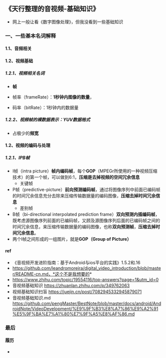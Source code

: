 ## 《天行整理的音视频-基础知识》

+ 网上一般让看《数字图像处理》，但我没看到一些基础知识

### 一、一些基本名词解释

#### 1.1、音频相关

#### 1.2、视频基础

##### 1.2.1、视频相关名词

+ **帧**

+ 帧率（frameRate）：**1秒钟内图像的数量**，
+ 码率（bitRate）：1秒钟内的数据量

##### 1.2.2、视频帧的裸数据表示：YUV数据格式

+ 占极少的**频宽**

#### 1.2、视频的编码与处理

##### 1.2.1、IPB帧

+ I帧（intra picture）**帧内编码帧**，每个**GOP**（MPEGr所使用的一种视频压缩技术）的第一个帧，可以做到6:1，**压缩是去掉视频的空间冗余信息**
  + 关键帧
+ P帧（predictive-picture）**前向预测编码帧**，通过将图像序列中前面已编码帧的时间冗余信息充分去除来压缩传输数据量的编码图像，**压缩去掉时间冗余信息**
  + 差别帧
+ B帧（bi-directional interpolated prediction frame）**双向预测内插编码帧**，既考虑源图像序列前面的已编码帧，又顾及源图像序列后面的已编码帧之间的时间冗余信息，来压缩传输数据量的编码图像，也称**双向预测帧**，**压缩去掉时间冗余信息**。
+ 两个I帧之间形成的一组图片，就是**GOP（Group of Picture）**

#### ref

+ 《音视频开发进阶指南：基于Android与ios平台的实践》1.5.2和.16
+ https://github.com/leandromoreira/digital_video_introduction/blob/master/README-cn.md，*这个不是我想要的*
+ https://www.zhihu.com/topic/19554116/top-answers?page=1&utm_id=0
+ 音视频基础知识  https://zhuanlan.zhihu.com/p/349762063
+ 视频基础知识扫盲 https://juejin.cn/post/7082945332945879071
+ 音视频基础知识.md  https://github.com/pengMaster/BestNote/blob/master/docs/android/AndroidNote/VideoDevelopment/%E9%9F%B3%E8%A7%86%E9%A2%91%E5%9F%BA%E7%A1%80%E7%9F%A5%E8%AF%86.md

### 最后

#### 履历

+ 